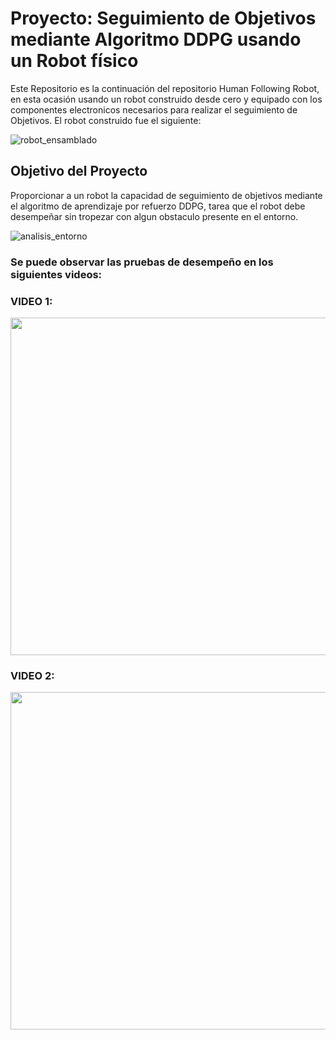 # Proyecto: Seguimiento de Objetivos mediante Algoritmo DDPG usando un Robot físico

Este Repositorio es la continuación del repositorio Human Following Robot, en esta ocasión usando un robot construido desde cero y equipado con los componentes electronicos necesarios para realizar el seguimiento de Objetivos. El robot construido fue el siguiente:

![robot_ensamblado](https://github.com/PatrichsInocenteCM274/Robot-Implementation/assets/30361234/a461e3a6-4a59-4448-b892-3676163783bb)

## Objetivo del Proyecto
Proporcionar a un robot la capacidad de seguimiento de objetivos mediante el algoritmo de aprendizaje por refuerzo DDPG, tarea que el robot debe desempeñar sin tropezar con algun obstaculo presente en el entorno.

![analisis_entorno](https://github.com/PatrichsInocenteCM274/Robot-Implementation/assets/30361234/cfa3a8e9-d6b5-402b-ac1d-dae0ad512c3a)


### Se puede observar las pruebas de desempeño en los siguientes videos:

### VIDEO 1:
[<img src="https://img.youtube.com/vi/uH3AV5dYAhU/hqdefault.jpg" width="800" height="540"
/>](https://www.youtube.com/embed/uH3AV5dYAhU)

### VIDEO 2:
[<img src="https://img.youtube.com/vi/dBy50eSXVdQ/hqdefault.jpg" width="800" height="540"
/>](https://www.youtube.com/embed/dBy50eSXVdQ)
